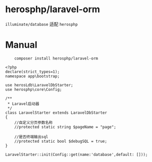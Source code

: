 # herosphp/laravel-orm

`illuminate/database` 适配 `herosphp`

# Manual
```shell
    composer install herosphp/laravel-orm
```

```shell
<?php
declare(strict_types=1);
namespace app\bootstrap;

use herosLdb\LaravelDbStarter;
use herosphp\core\Config;

/**
 * Laravel启动器
 */
class LaravelStarter extends LaravelDbStarter
{
    //自定义分页参数名称
    //protected static string $pageName = "page";
    
    //是否终端输出sql
    //protected static bool $debugSQL = true;
}

LaravelStarter::init(Config::get(name:'database',default: []));
```

